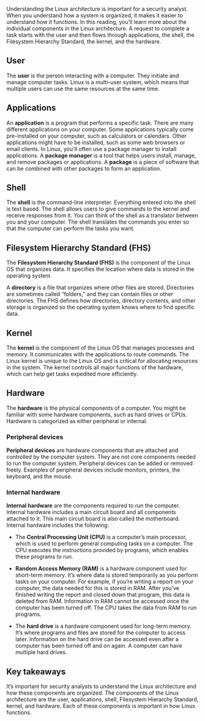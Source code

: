 Understanding the Linux architecture is important for a security analyst. When you understand how a system is organized, it makes it easier to understand how it functions. In this reading, you’ll learn more about the individual components in the Linux architecture. A request to complete a task starts with the user and then flows through applications, the shell, the Filesystem Hierarchy Standard, the kernel, and the hardware.

## User

The **user** is the person interacting with a computer. They initiate and manage computer tasks. Linux is a multi-user system, which means that multiple users can use the same resources at the same time.

## Applications

An **application** is a program that performs a specific task. There are many different applications on your computer. Some applications typically come pre-installed on your computer, such as calculators or calendars. Other applications might have to be installed, such as some web browsers or email clients. In Linux, you'll often use a package manager to install applications. A **package manager** is a tool that helps users install, manage, and remove packages or applications. A **package** is a piece of software that can be combined with other packages to form an application.

## Shell

The **shell** is the command-line interpreter. Everything entered into the shell is text based. The shell allows users to give commands to the kernel and receive responses from it. You can think of the shell as a translator between you and your computer. The shell translates the commands you enter so that the computer can perform the tasks you want.

## Filesystem Hierarchy Standard (FHS)

The **Filesystem Hierarchy Standard (FHS)** is the component of the Linux OS that organizes data. It specifies the location where data is stored in the operating system. 

A **directory** is a file that organizes where other files are stored. Directories are sometimes called “folders,” and they can contain files or other directories. The FHS defines how directories, directory contents, and other storage is organized so the operating system knows where to find specific data. 

## Kernel

The **kernel** is the component of the Linux OS that manages processes and memory. It communicates with the applications to route commands. The Linux kernel is unique to the Linux OS and is critical for allocating resources in the system. The kernel controls all major functions of the hardware, which can help get tasks expedited more efficiently.

## Hardware

The **hardware** is the physical components of a computer. You might be familiar with some hardware components, such as hard drives or CPUs. Hardware is categorized as either peripheral or internal.

### **Peripheral devices**

**Peripheral devices** are hardware components that are attached and controlled by the computer system. They are not core components needed to run the computer system. Peripheral devices can be added or removed freely. Examples of peripheral devices include monitors, printers, the keyboard, and the mouse.

### **Internal hardware**

**Internal hardware** are the components required to run the computer. Internal hardware includes a main circuit board and all components attached to it. This main circuit board is also called the motherboard. Internal hardware includes the following: 

- The **Central Processing Unit (CPU)** is a computer’s main processor, which is used to perform general computing tasks on a computer. The CPU executes the instructions provided by programs, which enables these programs to run. 
    
- **Random Access Memory (RAM)** is a hardware component used for short-term memory. It’s where data is stored temporarily as you perform tasks on your computer. For example, if you’re writing a report on your computer, the data needed for this is stored in RAM. After you’ve finished writing the report and closed down that program, this data is deleted from RAM. Information in RAM cannot be accessed once the computer has been turned off. The CPU takes the data from RAM to run programs. 
    
- The **hard drive** is a hardware component used for long-term memory. It’s where programs and files are stored for the computer to access later. Information on the hard drive can be accessed even after a computer has been turned off and on again. A computer can have multiple hard drives.
    

## Key takeaways

It’s important for security analysts to understand the Linux architecture and how these components are organized. The components of the Linux architecture are the user, applications, shell, Filesystem Hierarchy Standard, kernel, and hardware. Each of these components is important in how Linux functions. 